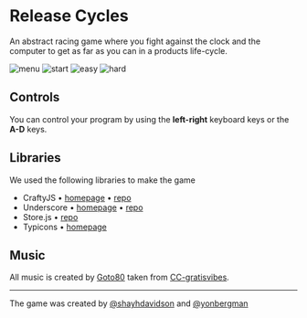 # Release Cycles

An abstract racing game where you fight against the clock and the computer to get as far as you can in a products life-cycle.

![menu](https://raw.github.com/RothschildGames/game-off-2012/master/public/screen-0.png)
![start](https://raw.github.com/RothschildGames/game-off-2012/master/public/screen-1.png)
![easy](https://raw.github.com/RothschildGames/game-off-2012/master/public/screen-2.png)
![hard](https://raw.github.com/RothschildGames/game-off-2012/master/public/screen-3.png)
## Controls
You can control your program by using the **left-right** keyboard keys or the **A-D** keys.

## Libraries

We used the following libraries to make the game

* CraftyJS • [homepage](http://craftyjs.com/) • [repo](https://github.com/craftyjs/Crafty) 
* Underscore • [homepage](http://underscorejs.org/) • [repo](https://github.com/documentcloud/underscore) 
* Store.js • [repo](https://github.com/marcuswestin/store.js) 
* Typicons • [homepage](http://typicons.com/) 

## Music

All music is created by [Goto80](http://www.goto80.com/) taken from [CC-gratisvibes](http://gratisvibes.com/post/goto80-and-digi-dig/).


---

The game was created by [@shayhdavidson](https://twitter.com/shayhdavidson) and [@yonbergman](https://twitter.com/yonbergman)
